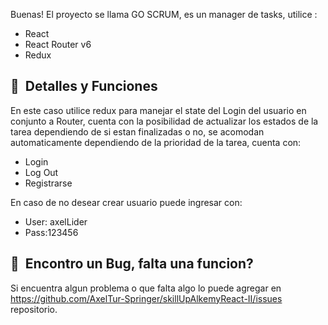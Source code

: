 
Buenas! El proyecto se llama GO SCRUM, es un manager de tasks, utilice :
<ul>
  <li> React</li>
  <li> React Router v6</li>
  <li> Redux</li>
</ul>



## 🚀&nbsp; Detalles y Funciones
 En este caso utilice redux para manejar el state del Login del usuario en conjunto a Router, cuenta con la posibilidad de actualizar los estados de la tarea dependiendo de si estan finalizadas o no, se acomodan automaticamente dependiendo de la prioridad de la tarea, cuenta con:
<ul>
  <li> Login</li>
  <li> Log Out</li>
  <li> Registrarse</li>
</ul>
En caso de no desear crear usuario puede ingresar con: 
<ul>
  <li> User: axelLider</li>
  <li> Pass:123456 </li>
</ul>


## 🤝&nbsp; Encontro un Bug, falta una funcion?

Si encuentra algun problema o que falta algo lo puede agregar en https://github.com/AxelTur-Springer/skillUpAlkemyReact-II/issues repositorio.

